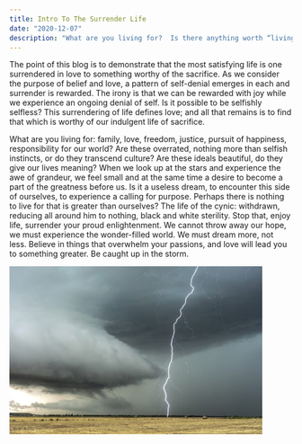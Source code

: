 ```yaml
---
title: Intro To The Surrender Life
date: "2020-12-07"
description: "What are you living for?  Is there anything worth “living” for?"
---
```


The point of this blog is to demonstrate that the most satisfying life is one surrendered in love to something worthy of the sacrifice.  As we consider the purpose of belief and love, a pattern of self-denial emerges in each and surrender is rewarded.  The irony is that we can be rewarded with joy while we experience an ongoing denial of self.  Is it possible to be selfishly selfless?  This surrendering of life defines love; and all that remains is to find that which is worthy of our indulgent life of sacrifice.

What are you living for: family, love, freedom, justice, pursuit of happiness, responsibility for our world?  Are these overrated, nothing more than selfish instincts, or do they transcend culture?  Are these ideals beautiful, do they give our lives meaning?  When we look up at the stars and experience the awe of grandeur, we feel small and at the same time a desire to become a part of the greatness before us.  Is it a useless dream, to encounter this side of ourselves, to experience a calling for purpose.  Perhaps there is nothing to live for that is greater than ourselves?  The life of the cynic: withdrawn, reducing all around him to nothing, black and white sterility.  Stop that, enjoy life, surrender your proud enlightenment.  We cannot throw away our hope, we must experience the wonder-filled world.  We must dream more, not less.  Believe in things that overwhelm your passions, and love will lead you to something greater.  Be caught up in the storm.



![Storm](./photo.png)




